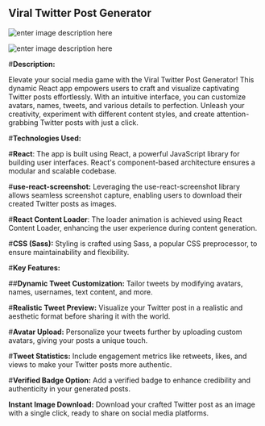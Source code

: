 

## **Viral Twitter Post Generator**



![enter image description here](https://i.imgur.com/G9MLQqB.png)

![enter image description here](https://i.imgur.com/iGY9x63.jpg)

#**Description:**

Elevate your social media game with the Viral Twitter Post Generator! This dynamic React app empowers users to craft and visualize captivating Twitter posts effortlessly. With an intuitive interface, you can customize avatars, names, tweets, and various details to perfection. Unleash your creativity, experiment with different content styles, and create attention-grabbing Twitter posts with just a click.


#**Technologies Used:**


#**React**: 
The app is built using React, a powerful JavaScript library for building user interfaces. React's component-based architecture ensures a modular and scalable codebase.


#**use-react-screenshot:** 
Leveraging the use-react-screenshot library allows seamless screenshot capture, enabling users to download their created Twitter posts as images.


#**React Content Loader**: 
The loader animation is achieved using React Content Loader, enhancing the user experience during content generation.


#**CSS (Sass):**
Styling is crafted using Sass, a popular CSS preprocessor, to ensure maintainability and flexibility.


#**Key Features:**

##**Dynamic Tweet Customization:**
Tailor tweets by modifying avatars, names, usernames, text content, and more.


#**Realistic Tweet Preview:**
Visualize your Twitter post in a realistic and aesthetic format before sharing it with the world.


#**Avatar Upload:** 
Personalize your tweets further by uploading custom avatars, giving your posts a unique touch.


#**Tweet Statistics:** 
Include engagement metrics like retweets, likes, and views to make your Twitter posts more authentic.


#**Verified Badge Option:**
Add a verified badge to enhance credibility and authenticity in your generated posts.


**Instant Image Download:** 
Download your crafted Twitter post as an image with a single click, ready to share on social media platforms.
